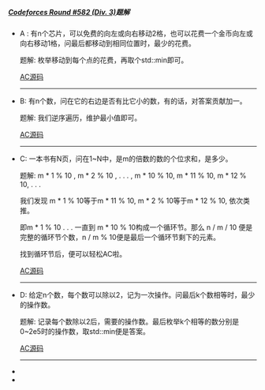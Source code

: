 #####  [Codeforces Round #582 (Div. 3)](http://codeforces.com/contest/1213)题解

- A :  有n个芯片，可以免费的向左或向右移动2格，也可以花费一个金币向左或向右移动1格，问最后都移动到相同位置时，最少的花费。

  题解: 枚举移动到每个点的花费，再取个std::min即可。

  [AC源码](./A.cc)

  ---

- B: 有n个数，问在它的右边是否有比它小的数，有的话，对答案贡献加一。

  题解: 我们逆序遍历，维护最小值即可。

  [AC源码](./B.cc)

  ---

- C: 一本书有N页，问在1~N中，是m的倍数的数的个位求和，是多少。

  题解: m * 1 % 10 , m * 2 % 10 , . . . , m * 10 % 10, m * 11 % 10, m * 12 % 10, . . .

  我们发现 m * 1 % 10等于m * 11 % 10, m * 2 % 10等于m * 12 % 10, 依次类推。

  即m * 1 % 10 . . . 一直到 m * 10 % 10构成一个循环节。那么 n / m / 10 便是完整的循环节个数，n / m % 10便是最后一个循环节剩下的元素。

  找到循环节后，便可以轻松AC啦。

  [AC源码](./C.cc)

  ---

- D: 给定n个数，每个数可以除以2，记为一次操作。问最后k个数相等时，最少的操作数。

  题解: 记录每个数除以2后，需要的操作数。最后枚举k个相等的数分别是0~2e5时的操作数，取std::min便是答案。

  [AC源码](./D-solution2.cc)

  ---

- 

- 

  

  